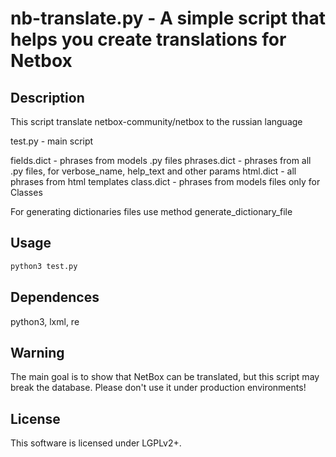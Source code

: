 # nb-translate.py - A simple script that helps you create translations for Netbox
## Description
This script translate netbox-community/netbox to the russian language

test.py - main script

fields.dict - phrases from models .py files
phrases.dict - phrases from all .py files, for verbose_name, help_text and other params 
html.dict - all phrases from html templates
class.dict - phrases from models files only for Classes

For generating dictionaries files use method generate_dictionary_file

## Usage
```bash
python3 test.py
```
## Dependences
python3, lxml, re

## Warning
The main goal is to show that NetBox can be translated, but this script may break the database. Please don't use it under production environments!
## License
This software is licensed under LGPLv2+.